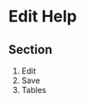 Edit Help
====================


Section
-------

1. Edit
2. Save
3. Tables


<div style="clear:both"/>
